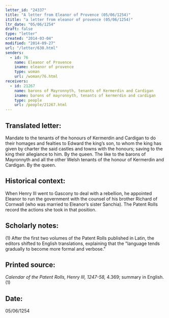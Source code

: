 ```yaml
---
letter_id: "24337"
title: "A letter from Eleanor of Provence (05/06/1254)"
ititle: "a letter from eleanor of provence (05/06/1254)"
ltr_date: "05/06/1254"
draft: false
type: "letter"
created: "2014-03-04"
modified: "2014-09-27"
url: "/letter/630.html"
senders:
  - id: 76
    name: Eleanor of Provence
    iname: eleanor of provence
    type: woman
    url: /woman/76.html
receivers:
  - id: 21267
    name: barons of Mayronnyth, tenants of Kermerdin and Cardigan
    iname: barons of mayronnyth, tenants of kermerdin and cardigan
    type: people
    url: /people/21267.html
---
```

<h2> Translated letter:</h2>Mandate to the tenants of the honours of Kermerdin and Cardigan to do their homages and fealties to Edward the king’s son, to whom the king has given by charter the said castles and towns with the honours; saving to the king their allegiance to him.
By the queen.
The like to the barons of Mayronnyth and all the other Welsh tenants of the honour of Kermerdin and Cardigan.
By the queen.
<h2 class="mt-4"> Historical context:</h2>When Henry III went to Gascony to deal with a rebellion, he appointed Eleanor to run the government with the counsel of his brother Richard of Cornwall (who was married to Eleanor’s sister Sanchia). The Patent Rolls record the actions she took in that position.
<h2 class="mt-4"> Scholarly notes:</h2>(1) After the first two volumes of the Patent Rolls published in Latin, the editors shifted to English translations, explaining that the "language tends gradually to become more formal and verbose."
<h2 class="mt-4"> Printed source:</h2><p><em>Calendar of the Patent Rolls, Henry III, 1247-58,</em> 4.369; summary in English.(1)</p><h2 class="mt-4"> Date:</h2>05/06/1254